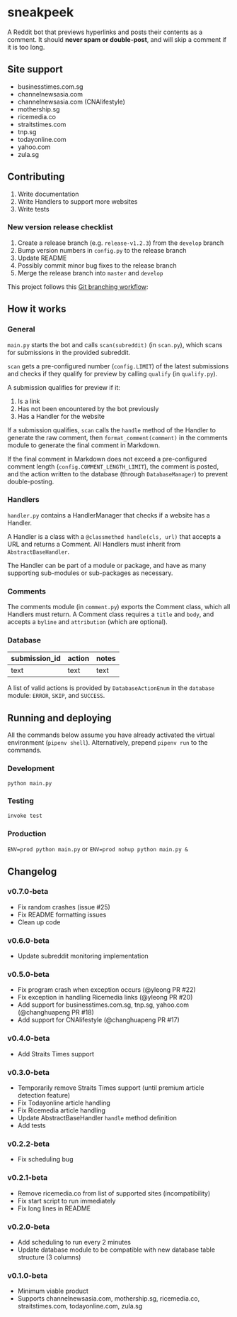 # sneakpeek
A Reddit bot that previews hyperlinks and posts their contents as a comment.
It should **never spam or double-post**, and will skip a comment if it is
too long.

## Site support
* businesstimes.com.sg
* channelnewsasia.com
* channelnewsasia.com (CNAlifestyle)
* mothership.sg  
* ricemedia.co
* straitstimes.com
* tnp.sg
* todayonline.com
* yahoo.com
* zula.sg

## Contributing
1. Write documentation
2. Write Handlers to support more websites
3. Write tests

### New version release checklist
1. Create a release branch (e.g. `release-v1.2.3`) from the `develop` branch
2. Bump version numbers in `config.py` to the release branch
3. Update README
4. Possibly commit minor bug fixes to the release branch
5. Merge the release branch into `master` and `develop` 

This project follows this [Git branching workflow](https://nvie.com/posts/a-successful-git-branching-model/):

## How it works
### General
`main.py` starts the bot and calls `scan(subreddit)` (in `scan.py`), 
which scans for submissions in the provided subreddit.

`scan` gets a pre-configured number (`config.LIMIT`) of the latest submissions 
and checks if they qualify for preview by calling `qualify` (in `qualify.py`). 

A submission qualifies for preview if it:
1. Is a link
2. Has not been encountered by the bot previously
3. Has a Handler for the website

If a submission qualifies, `scan` calls the `handle` method of the Handler 
to generate the raw comment, then `format_comment(comment)` in the 
comments module to generate the final comment in Markdown.

If the final comment in Markdown does not exceed a pre-configured comment length
(`config.COMMENT_LENGTH_LIMIT`), the comment is posted, and the action written 
to the database (through `DatabaseManager`) to prevent double-posting.

### Handlers
`handler.py` contains a HandlerManager that checks if a website has a Handler. 

A Handler is a class with a `@classmethod handle(cls, url)` that accepts a URL 
and returns a Comment. All Handlers must inherit from `AbstractBaseHandler`. 

The Handler can be part of a module or package, and have as many supporting 
sub-modules or sub-packages as necessary.

### Comments
The comments module (in `comment.py`) exports the Comment class, 
which all Handlers must return. A Comment class requires a `title` and `body`, 
and accepts a `byline` and `attribution` (which are optional). 

### Database
|submission_id|action|notes
|--|--|--
|text|text|text

A list of valid actions is provided by `DatabaseActionEnum` in the 
`database` module: `ERROR`, `SKIP`, and `SUCCESS`.

## Running and deploying
All the commands below assume you have already activated the
virtual environment (`pipenv shell`). Alternatively, prepend `pipenv run` to
the commands.

### Development
`python main.py`

### Testing
`invoke test`

### Production
`ENV=prod python main.py` or `ENV=prod nohup python main.py &`

## Changelog
### v0.7.0-beta
* Fix random crashes (issue #25)
* Fix README formatting issues
* Clean up code

### v0.6.0-beta
* Update subreddit monitoring implementation
### v0.5.0-beta
* Fix program crash when exception occurs (@yleong PR #22)
* Fix exception in handling Ricemedia links (@yleong PR #20)
* Add support for businesstimes.com.sg, tnp.sg, yahoo.com (@changhuapeng PR #18)
* Add support for CNAlifestyle (@changhuapeng PR #17)
### v0.4.0-beta
* Add Straits Times support
### v0.3.0-beta
* Temporarily remove Straits Times support
(until premium article detection feature)
* Fix Todayonline article handling
* Fix Ricemedia article handling
* Update AbstractBaseHandler `handle` method definition
* Add tests

### v0.2.2-beta
* Fix scheduling bug

### v0.2.1-beta
* Remove ricemedia.co from list of supported sites (incompatibility)
* Fix start script to run immediately
* Fix long lines in README

### v0.2.0-beta
* Add scheduling to run every 2 minutes
* Update database module to be compatible with new database table structure
(3 columns)

### v0.1.0-beta
* Minimum viable product
* Supports channelnewsasia.com, mothership.sg, ricemedia.co, straitstimes.com, 
todayonline.com, zula.sg
